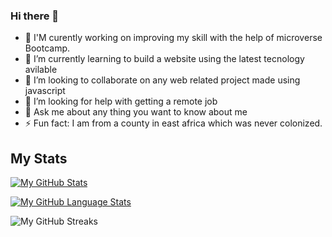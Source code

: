 ### Hi there 👋


 - 🔭 I'M curently working on improving my skill with the help of microverse Bootcamp.
 - 🌱 I’m currently learning to build a website using the latest tecnology avilable
 - 👯 I’m looking to collaborate on any web related project made using javascript
 - 🤔 I’m looking for help with getting a remote job
 - 💬 Ask me about any thing you want to know about me
 - ⚡ Fun fact: I am from a county in east africa which was never colonized.

 ## My Stats

[![My GitHub Stats](https://github-readme-stats.vercel.app/api/?username=Ashe546&count_private=true&theme=buefy&showicons=true)](https://github-readme-stats.vercel.app/api/?username=Ashe546&count_private=true&theme=buefy&showicons=true)

[![My GitHub Language Stats](https://github-readme-stats.vercel.app/api/top-langs/?username=Ashe546&langs_count=5&theme=buefy)](https://github-readme-stats.vercel.app/api/top-langs/?username=Ashe546&langs_count=5&theme=buefy)

![My GitHub Streaks](https://github-readme-streak-stats.herokuapp.com/?user=Ashe546&)
